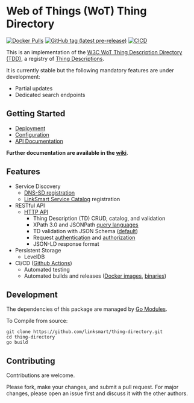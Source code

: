 # Web of Things (WoT) Thing Directory
[![Docker Pulls](https://img.shields.io/docker/pulls/linksmart/td.svg)](https://hub.docker.com/r/linksmart/td/tags)
[![GitHub tag (latest pre-release)](https://img.shields.io/github/tag-pre/linksmart/thing-directory.svg?label=pre-release)](https://github.com/linksmart/thing-directory/tags)
[![CICD](https://github.com/linksmart/thing-directory/workflows/CICD/badge.svg)](https://github.com/linksmart/thing-directory/actions?query=workflow:CICD)
  
This is an implementation of the [W3C WoT Thing Description Directory (TDD)](https://w3c.github.io/wot-discovery/), a registry of [Thing Descriptions](https://www.w3.org/TR/wot-thing-description/).

It is currently stable but the following mandatory features are under development:
* Partial updates
* Dedicated search endpoints

## Getting Started
* [Deployment](https://github.com/linksmart/thing-directory/wiki/Deployment)
* [Configuration](https://github.com/linksmart/thing-directory/wiki/Configuration)
* [API Documentation](https://linksmart.github.io/swagger-ui/dist/?url=https://raw.githubusercontent.com/linksmart/thing-directory/master/apidoc/openapi-spec.yml)

**Further documentation are available in the [wiki](https://github.com/linksmart/thing-directory/wiki)**.

## Features
* Service Discovery
  * [DNS-SD registration](https://github.com/linksmart/thing-directory/wiki/Discovery-with-DNS-SD)
  * [LinkSmart Service Catalog](https://github.com/linksmart/service-catalog) registration
* RESTful API
  * [HTTP API](https://linksmart.github.io/swagger-ui/dist/?url=https://raw.githubusercontent.com/linksmart/thing-directory/master/apidoc/openapi-spec.yml)
    * Thing Description (TD) CRUD, catalog, and validation
    * XPath 3.0 and JSONPath [query languages](https://github.com/linksmart/thing-directory/wiki/Query-Language)
    * TD validation with JSON Schema ([default](https://github.com/linksmart/thing-directory/blob/master/wot/wot_td_schema.json))
    * Request [authentication](https://github.com/linksmart/go-sec/wiki/Authentication) and [authorization](https://github.com/linksmart/go-sec/wiki/Authorization)
    * JSON-LD response format
* Persistent Storage
  * LevelDB
* CI/CD ([Github Actions](https://github.com/linksmart/thing-directory/actions?query=workflow:CICD))
  * Automated testing
  * Automated builds and releases ([Docker images](https://hub.docker.com/r/linksmart/td/tags?page=1&ordering=last_updated), [binaries](https://github.com/linksmart/thing-directory/releases))

## Development
The dependencies of this package are managed by [Go Modules](https://github.com/golang/go/wiki/Modules).

To Compile from source:
```
git clone https://github.com/linksmart/thing-directory.git
cd thing-directory
go build
```

## Contributing
Contributions are welcome. 

Please fork, make your changes, and submit a pull request. For major changes, please open an issue first and discuss it with the other authors.
